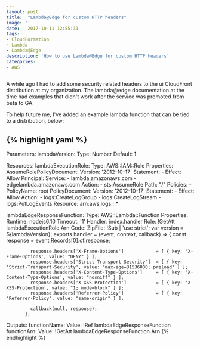 ```yaml
---
layout: post
title:  "Lambda@Edge for custom HTTP headers"
image: ''
date:   2017-10-11 12:55:31
tags:
- CloudFormation
- Lambda
- Lambda@Edge
description: 'How to use Lambda@Edge for custom HTTP headers'
categories:
- AWS
---
```

A while ago I had to add some security related headers to the ui CloudFront distribution at my organization.  The lambda@edge documentation at the time had examples that didn't work after the service was promoted from beta to GA.

To help future me, I've added an example lambda function that can be tied to a distribution, below:

{% highlight yaml %}
---
Parameters:
  lambdaVersion:
    Type: Number
    Default: 1

Resources:
  lambdaExecutionRole:
    Type: AWS::IAM::Role
    Properties:
      AssumeRolePolicyDocument:
        Version: '2012-10-17'
        Statement:
        - Effect: Allow
          Principal:
            Service:
              - lambda.amazonaws.com
              - edgelambda.amazonaws.com
          Action:
            - sts:AssumeRole
      Path: "/"
      Policies:
      - PolicyName: root
        PolicyDocument:
          Version: '2012-10-17'
          Statement:
          - Effect: Allow
            Action:
              - logs:CreateLogGroup
              - logs:CreateLogStream
              - logs:PutLogEvents
            Resource: arn:aws:logs:*:*:*

  lambdaEdgeResponseFunction:
    Type: AWS::Lambda::Function
    Properties:
      Runtime: nodejs6.10
      Timeout: '1'
      Handler: index.handler
      Role: !GetAtt lambdaExecutionRole.Arn
      Code:
        ZipFile: !Sub |
          'use strict';
           var version = ${lambdaVersion};
           exports.handler = (event, context, callback) => {
             const response = event.Records[0].cf.response;

             response.headers['X-Frame-Options']            = [ { key: 'X-Frame-Options', value: "DENY" } ];
             response.headers['Strict-Transport-Security']  = [ { key: 'Strict-Transport-Security', value: "max-age=31536000; preload" } ];
             response.headers['X-Content-Type-Options']     = [ { key: 'X-Content-Type-Options', value: "nosniff" } ];
             response.headers['X-XSS-Protection']           = [ { key: 'X-XSS-Protection', value: "1; mode=block" } ];
             response.headers['Referrer-Policy']            = [ { key: 'Referrer-Policy', value: "same-origin" } ];

             callback(null, response);
           };

Outputs:
  functionName:
    Value: !Ref lambdaEdgeResponseFunction
  functionArn:
    Value: !GetAtt lambdaEdgeResponseFunction.Arn
{% endhighlight %}
